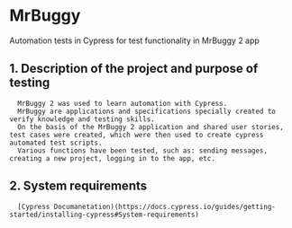 # MrBuggy
Automation tests in Cypress for test functionality in MrBuggy 2 app

## 1. Description of the project and purpose of testing
      MrBuggy 2 was used to learn automation with Cypress.
      MrBuggy are applications and specifications specially created to verify knowledge and testing skills.
      On the basis of the MrBuggy 2 application and shared user stories, test cases were created, which were then used to create cypress automated test scripts.
      Various functions have been tested, such as: sending messages, creating a new project, logging in to the app, etc.

## 2. System requirements 
      [Cypress Documanetation)(https://docs.cypress.io/guides/getting-started/installing-cypress#System-requirements)

